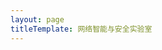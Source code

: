 ```yaml
---
layout: page
titleTemplate: 网络智能与安全实验室
---
```


<script setup>
import {
  VPTeamPage,
  VPTeamPageTitle,
  VPTeamMembers,
  VPTeamPageSection
} from 'vitepress/theme'


const coreMembers = [
    {
    avatar: '/apple-touch-icon.png',
    name: '鲁力',
    title: '教授,负责人'
  },
    {
    avatar: '/apple-touch-icon.png',
    name: '宋超',
    title: '副教授'
  },
    {
    avatar: '/apple-touch-icon.png',
    name: '姜辉',
    title: '研究员'
  }
]

const PHDStudents = [
    {
    avatar: '/apple-touch-icon.png',
    name: '李松璠',
    title: '博士研究生'
  },
    {
    avatar: '/apple-touch-icon.png',
    name: '宋一杭',
    title: '博士研究生'
  },
    {
    avatar: '/apple-touch-icon.png',
    name: '张翀',
    title: '博士研究生'
  },
    {
    avatar: '/apple-touch-icon.png',
    name: '孟千贺',
    title: '博士研究生'
  },
    {
    avatar: '/apple-touch-icon.png',
    name: '李圣雨',
    title: '博士研究生'
  },
    {
    avatar: '/apple-touch-icon.png',
    name: '王晗',
    title: '博士研究生'
  },
    {
    avatar: '/apple-touch-icon.png',
    name: '张睿喆',
    title: '博士研究生'
  },
    {
    avatar: '/apple-touch-icon.png',
    name: '胡瑞林',
    title: '博士研究生'
  }
]

const MasterStudents = [
    {
    avatar: '/apple-touch-icon.png',
    name: '高泽涛',
    title: '硕士研究生,2022'
  },
    {
    avatar: '/apple-touch-icon.png',
    name: '贺洁伟',
    title: '硕士研究生,2022'
  },
    {
    avatar: '/apple-touch-icon.png',
    name: '黄健锋',
    title: '硕士研究生,2022'
  },
    {
    avatar: '/apple-touch-icon.png',
    name: '李博宇',
    title: '硕士研究生,2022'
  },
    {
    avatar: '/apple-touch-icon.png',
    name: '任政',
    title: '硕士研究生,2022'
  },
    {
    avatar: '/apple-touch-icon.png',
    name: '符宇轩',
    title: '硕士研究生,2023',
  },
    {
    avatar: '/apple-touch-icon.png',
    name: '胡成昕',
    title: '硕士研究生,2023'
  },
    {
    avatar: '/apple-touch-icon.png',
    name: '李金哲',
    title: '硕士研究生,2023'
  },
    {
    avatar: '/apple-touch-icon.png',
    name: '唐宇阳',
    title: '硕士研究生,2023'
  },
    {
    avatar: '/apple-touch-icon.png',
    name: '滕孟辰',
    title: '硕士研究生,2023'
  },
    {
    avatar: '/apple-touch-icon.png',
    name: '鲜坤阳',
    title: '硕士研究生,2023'
  },
    {
    avatar: '/apple-touch-icon.png',
    name: '徐康林',
    title: '硕士研究生,2023'
  },
    {
    avatar: '/apple-touch-icon.png',
    name: '赵一泽',
    title: '硕士研究生,2023'
  },
    {
    avatar: '/apple-touch-icon.png',
    name: '陈旭羿',
    title: '硕士研究生,2024'
  },
    {
    avatar: '/apple-touch-icon.png',
    name: '何亚男',
    title: '硕士研究生,2024'
  },
    {
    avatar: '/apple-touch-icon.png',
    name: '贺俣顺',
    title: '硕士研究生,2024'
  },
    {
    avatar: '/apple-touch-icon.png',
    name: '吉志学',
    title: '硕士研究生,2024'
  },
    {
    avatar: '/apple-touch-icon.png',
    name: '刘俊晖',
    title: '硕士研究生,2024'
  },
    {
    avatar: '/apple-touch-icon.png',
    name: '庞旭',
    title: '硕士研究生,2024'
  },
    {
    avatar: '/apple-touch-icon.png',
    name: '吴树伟',
    title: '硕士研究生,2024'
  },
    {
    avatar: '/apple-touch-icon.png',
    name: '谢晨晨',
    title: '硕士研究生,2024'
  },
    {
    avatar: '/apple-touch-icon.png',
    name: '杨晨',
    title: '硕士研究生,2024'
  },
    {
    avatar: '/apple-touch-icon.png',
    name: '张皓',
    title: '硕士研究生,2024'
  }
]
</script>

<VPTeamPage>
  <VPTeamPageTitle>
    <template #title>导师</template>
  </VPTeamPageTitle>
  <VPTeamMembers size="medium" :members="coreMembers" />
  <VPTeamPageSection>
    <template #title>博士生</template>
    <template #members>
      <VPTeamMembers size="small" :members="PHDStudents" />
    </template>
  </VPTeamPageSection>
  <VPTeamPageSection>
    <template #title>硕士生</template>
    <template #members>
      <VPTeamMembers size="small" :members="MasterStudents" />
    </template>
  </VPTeamPageSection>
</VPTeamPage>